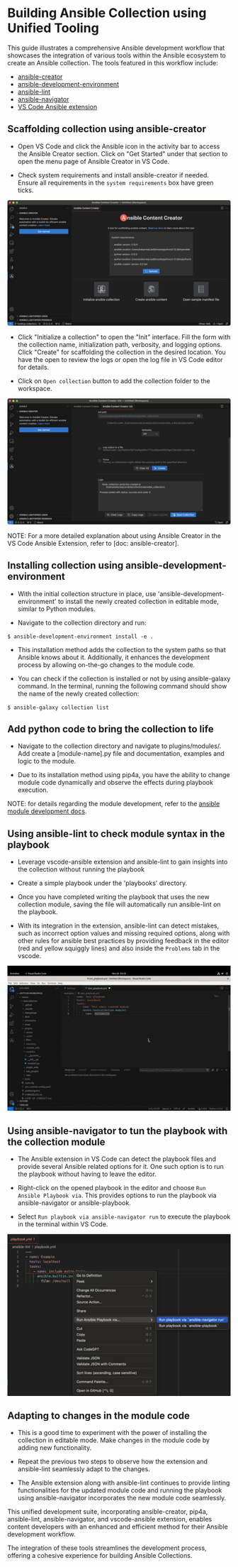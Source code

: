 # Building Ansible Collection using Unified Tooling

This guide illustrates a comprehensive Ansible development workflow that showcases the integration of various tools within the Ansible ecosystem to create an Ansible collection. The tools featured in this workflow include:

- [ansible-creator](https://github.com/ansible/ansible-creator)
- [ansible-development-environment](https://github.com/ansible/ansible-development-environment)
- [ansible-lint](https://github.com/ansible/ansible-lint)
- [ansible-navigator](https://github.com/ansible/ansible-navigator)
- [VS Code Ansible extension](https://github.com/ansible/vscode-ansible)

## Scaffolding collection using ansible-creator

- Open VS Code and click the Ansible icon in the activity bar to access the Ansible Creator section. Click on "Get Started" under that section to open the menu page of Ansible Creator in VS Code.

- Check system requirements and install ansible-creator if needed. Ensure all requirements in the `system requirements` box have green ticks.

![ansible-creator-menu](../media/ansible-creator-menu-installed.png)

- Click "Initialize a collection" to open the "Init" interface. Fill the form with the collection name, initialization path, verbosity, and logging options. Click "Create" for scaffolding the collection in the desired location. You have the open to review the logs or open the log file in VS Code editor for details.

- Click on `Open collection` button to add the collection folder to the workspace.

![scaffold-collection](../media/create-collection.png)

NOTE: For a more detailed explanation about using Ansible Creator in the VS Code Ansible Extension, refer to [doc: ansible-creator].

## Installing collection using ansible-development-environment

- With the initial collection structure in place, use 'ansible-development-environment' to install the newly created collection in editable mode, similar to Python modules.

- Navigate to the collection directory and run:

```console
$ ansible-development-environment install -e .
```

- This installation method adds the collection to the system paths so that Ansible knows about it. Additionally, it enhances the development process by allowing on-the-go changes to the module code.

- You can check if the collection is installed or not by using ansible-galaxy command. In the terminal, running the following command should show the name of the newly created collection:

```console
$ ansible-galaxy collection list
```

## Add python code to bring the collection to life

- Navigate to the collection directory and navigate to plugins/modules/. Add create a [module-name].py file and documentation, examples and logic to the module.

- Due to its installation method using pip4a, you have the ability to change module code dynamically and observe the effects during playbook execution.

NOTE: for details regarding the module development, refer to the [ansible module development docs](https://docs.ansible.com/ansible/latest/dev_guide/developing_modules_general.html).

## Using ansible-lint to check module syntax in the playbook

- Leverage vscode-ansible extension and ansible-lint to gain insights into the collection without running the playbook

- Create a simple playbook under the 'playbooks' directory.

- Once you have completed writing the playbook that uses the new collection module, saving the file will automatically run ansible-lint on the playbook.

- With its integration in the extension, ansible-lint can detect mistakes, such as incorrect option values and missing required options, along with other rules for ansible best practices by providing feedback in the editor (red and yellow squiggly lines) and also inside the `Problems` tab in the vscode.

![ansible-lint](../media/ansible-lint.gif)

## Using ansible-navigator to tun the playbook with the collection module

- The Ansible extension in VS Code can detect the playbook files and provide several
  Ansible related options for it. One such option is to run the playbook without having to leave the editor.

- Right-click on the opened playbook in the editor and choose `Run Ansible Playbook via`. This provides options to run the playbook via ansible-navigator or ansible-playbook.

- Select `Run playbook via ansible-navigator run` to execute the playbook in the terminal within VS Code.

![ansible-navigator](../media/ansible-navigator-run.png)

## Adapting to changes in the module code

- This is a good time to experiment with the power of installing the collection in editable mode. Make changes in the module code by adding new functionality.

- Repeat the previous two steps to observe how the extension and ansible-lint seamlessly adapt to the changes.

- The Ansible extension along with ansible-lint continues to provide linting functionalities for the updated module code and running the playbook using ansible-navigator incorporates the new module code seamlessly.

This unified development suite, incorporating ansible-creator, pip4a, ansible-lint, ansible-navigator, and vscode-ansible extension, enables content developers with an enhanced and efficient method for their Ansible development workflow.

The integration of these tools streamlines the development process, offering a cohesive experience for building Ansible Collections.
